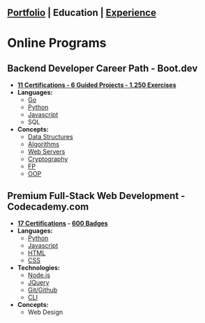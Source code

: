 ## [Portfolio](https://skovranek.github.io/) | Education | [Experience](https://skovranek.github.io//experience.html)

# Online Programs
## Backend Developer Career Path - Boot.dev 
- __[11 Certifications - 6 Guided Projects - 1,250 Exercises](https://www.boot.dev/u/skovranek)__
- __Languages:__
  - [Go](https://www.boot.dev/certificate/skovranek/3b39d0f6-f944-4f1b-832d-a1daba32eda4)
  - [Python](https://www.boot.dev/certificate/skovranek/f9a25dfb-3e00-4727-ac78-36de82315355)
  - [Javascript](https://www.boot.dev/certificate/skovranek/2af5c197-21eb-48b4-bd90-b0d59adb311e)
  - SQL
- __Concepts:__
  - [Data Structures](https://www.boot.dev/certificate/skovranek/7bbb53ed-2106-4f6b-b885-e7645c2ff9d8)
  - [Algorithms](https://www.boot.dev/certificate/skovranek/884342fc-5469-47b4-8125-8bfc897428a8)
  - [Web Servers](https://www.boot.dev/certificate/skovranek/81b7293c-60aa-40c7-a158-7c87428f6031)
  - [Cryptography](https://www.boot.dev/certificate/skovranek/6321ddbf-49eb-4748-9737-6bc12e8bb705)
  - [FP](https://www.boot.dev/certificate/skovranek/b1459f0c-21eb-41e5-b7f3-562ef69d344c)
  - [OOP](https://www.boot.dev/certificate/skovranek/f9a48bbc-d1ff-4388-bf0c-23c6e3c60ae0)

## Premium Full-Stack Web Development - Codecademy.com
- __[17 Certifications](https://www.codecademy.com/profiles/skovranek) - [600 Badges](https://www.codecademy.com/users/skovranek/achievements)__
- __Languages:__
  - [Python](https://www.codecademy.com/profiles/skovranek/certificates/b97fd4d87a816c761a674af1b5391ef1)
  - [Javascript](https://www.codecademy.com/profiles/skovranek/certificates/705dcb15de0da4dd9d9fc4f3274b430e)
  - [HTML](https://www.codecademy.com/profiles/skovranek/certificates/9eb0741e5ebef1f9f58a53bfac67d3a7)
  - [CSS](https://www.codecademy.com/profiles/skovranek/certificates/3a62023b0054dc793edc0adecd715fd7)
- __Technologies:__
  - [Node.js](https://www.codecademy.com/profiles/skovranek/certificates/240305d50b925c17868f1ac7a21a3261)
  - [JQuery](https://www.codecademy.com/profiles/skovranek/certificates/0becf7c1cd2bd715f24331dddd23425a)
  - [Git/Github](https://www.codecademy.com/profiles/skovranek/certificates/a8ab218d5950c29861635cc0bf12fd13)
  - [CLI](https://www.codecademy.com/profiles/skovranek/certificates/c87ba0541f8be78bc2f4ba1128233f6f)
- __Concepts:__
  - Web Design
